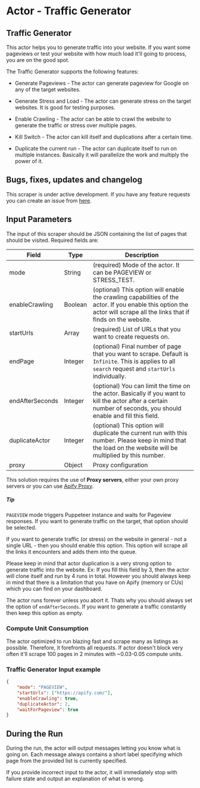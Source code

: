 # Actor - Traffic Generator

## Traffic Generator

This actor helps you to generate traffic into your website. If you want some pageviews or test your website with how much load it'll going to process, you are on the good spot.

The Traffic Generator supports the following features:

-   Generate Pageviews - The actor can generate pageview for Google on any of the target websites.

-   Generate Stress and Load - The actor can generate stress on the target websites. It is good for testing purposes.

-   Enable Crawling - The actor can be able to crawl the website to generate the traffic or stress over multiple pages.

-   Kill Switch - The actor can kill itself and duplications after a certain time.

-   Duplicate the current run - The actor can duplicate itself to run on multiple instances. Basically it will parallelize the work and multiply the power of it.

## Bugs, fixes, updates and changelog

This scraper is under active development. If you have any feature requests you can create an issue from [here](https://github.com/epctex/traffic-generator/issues).

## Input Parameters

The input of this scraper should be JSON containing the list of pages that should be visited. Required fields are:

| Field           | Type    | Description                                                                                                                                                            |
| --------------- | ------- | ---------------------------------------------------------------------------------------------------------------------------------------------------------------------- |
| mode            | String  | (required) Mode of the actor. It can be PAGEVIEW or STRESS_TEST.                                                                                                       |
| enableCrawling  | Boolean | (optional) This option will enable the crawling capabilities of the actor. If you enable this option the actor will scrape all the links that if finds on the website. |
| startUrls       | Array   | (required) List of URLs that you want to create requests on.                                                                                                           |
| endPage         | Integer | (optional) Final number of page that you want to scrape. Default is `Infinite`. This is applies to all `search` request and `startUrls` individually.                  |
| endAfterSeconds | Integer | (optional) You can limit the time on the actor. Basically if you want to kill the actor after a certain number of seconds, you should enable and fill this field.      |
| duplicateActor  | Integer | (optional) This option will duplicate the current run with this number. Please keep in mind that the load on the website will be multiplied by this number.            |
| proxy           | Object  | Proxy configuration                                                                                                                                                    |

This solution requires the use of **Proxy servers**, either your own proxy servers or you can use [Apify Proxy](https://www.apify.com/docs/proxy).

##### Tip

`PAGEVIEW` mode triggers Puppeteer instance and waits for Pageview responses. If you want to generate traffic on the target, that option should be selected.

If you want to generate traffic (or stress) on the website in general - not a single URL - then you should enable this option. This option will scrape all the links it encounters and adds them into the queue.

Please keep in mind that actor duplication is a very strong option to generate traffic into the website. Ex: If you fill this field by 3, then the actor will clone itself and run by 4 runs in total. However you should always keep in mind that there is a limitation that you have on Apify (memory or CUs) which you can find on your dashboard.

The actor runs forever unless you abort it. Thats why you should always set the option of `endAfterSeconds`. If you want to generate a traffic constantly then keep this option as empty.

### Compute Unit Consumption

The actor optimized to run blazing fast and scrape many as listings as possible. Therefore, it forefronts all requests. If actor doesn't block very often it'll scrape 100 pages in 2 minutes with ~0.03-0.05 compute units.

### Traffic Generator Input example

```json
{
    "mode": "PAGEVIEW",
    "startUrls": ["https://apify.com/"],
    "enableCrawling": true,
    "duplicateActor": 2,
    "waitForPageview": true
}
```

## During the Run

During the run, the actor will output messages letting you know what is going on. Each message always contains a short label specifying which page from the provided list is currently specified.

If you provide incorrect input to the actor, it will immediately stop with failure state and output an explanation of what is wrong.
